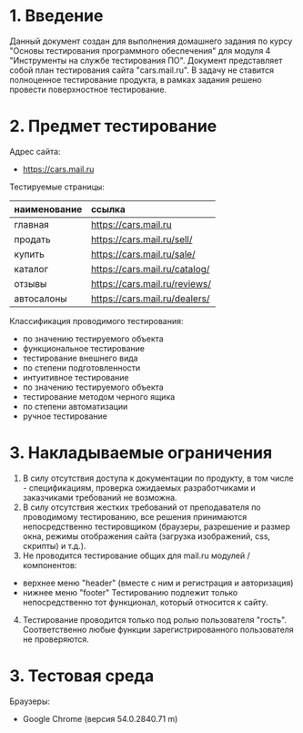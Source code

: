 # 1. Введение

Данный документ создан для выполнения домашнего задания по курсу "Основы тестирования программного обеспечения" для модуля 4 "Инструменты на службе тестирования ПО".
Документ представляет собой план тестирования сайта "cars.mail.ru".
В задачу не ставится полноценное тестирование продукта, в рамках задания решено провести поверхностное тестирование.

# 2. Предмет тестирование

Адрес сайта:
- https://cars.mail.ru

Тестируемые страницы:

| наименование | ссылка                        |
| :----------- | :---------------------------- |
| главная      | https://cars.mail.ru          |
| продать      | https://cars.mail.ru/sell/    |
| купить       | https://cars.mail.ru/sale/    |
| каталог      | https://cars.mail.ru/catalog/ |
| отзывы       | https://cars.mail.ru/reviews/ |
| автосалоны   | https://cars.mail.ru/dealers/ |

Классификация проводимого тестирования:
- по значению тестируемого объекта
 - функциональное тестирование
 - тестирование внешнего вида
- по степени подготовленности
 - интуитивное тестирование
- по значению тестируемого объекта
 - тестирование методом черного ящика
- по степени автоматизации
 - ручное тестирование

# 3. Накладываемые ограничения

 1. В силу отсутствия доступа к документации по продукту, в том числе - спецификациям, проверка ожидаемых разработчиками и заказчиками требований не возможна.
 2. В силу отсутствия жестких требований от преподавателя по проводимому тестированию, все решения принимаются непосредственно тестировщиком (браузеры, разрешение и размер окна, режимы отображения сайта (загрузка изображений, css, скрипты) и т.д.).
 3. Не проводится тестирование общих для mail.ru модулей / компонентов:
  - верхнее меню "header" (вместе с ним и регистрация и авторизация) 
  - нижнее меню "footer"
 Тестированию подлежит только непосредственно тот функционал, который относится к сайту.
 4. Тестирование проводится только под ролью пользователя "гость". Соответственно любые функции зарегистрированного пользователя не проверяются.

# 3. Тестовая среда

Браузеры:
- Google Chrome (версия 54.0.2840.71 m)
